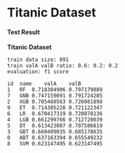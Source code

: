 # Titanic Dataset

#### Test Result

**Titanic Dataset**

    train data size: 891
    train valA valB ratio: 0.6: 0.2: 0.2
    evaluation: f1 score
    
    id  name	valA	valB
    1	RF	0.718304906	0.797179889
    7	GNB	0.747159091	0.791724285
    2	XGB	0.705460563	0.726081898
    9	ET	0.714305228	0.721122347
    6	LR	0.670417319	0.720878136
    4	LGB	0.661299766	0.712720039
    5	DT	0.613423007	0.707586619
    3	GBT	0.660409035	0.685178635
    0	ABT	0.637163394	0.655549232
    8	SVM	0.623147495	0.623147495

